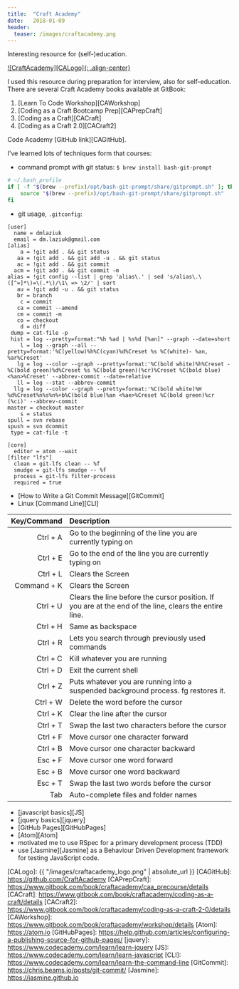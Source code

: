 ```yaml
---
title:  "Craft Academy"
date:   2018-01-09
header:
  teaser: /images/craftacademy.png
---
```

Interesting resource for (self-)education.

[![CraftAcademy][CALogo]{: .align-center}][CA]

I used this resource during preparation for interview, also for self-education.
There are several Craft Academy books available at GitBook:

1. [Learn To Code Workshop][CAWorkshop]
2. [Coding as a Craft Bootcamp Prep][CAPrepCraft]
3. [Coding as a Craft][CACraft]
4. [Coding as a Craft 2.0][CACraft2]

Code Academy [GitHub link][CAGitHub].

I've learned lots of techniques form that courses:

- command prompt with git status: `$ brew install bash-git-prompt`

```bash
# ~/.bash_profile
if [ -f "$(brew --prefix)/opt/bash-git-prompt/share/gitprompt.sh" ]; then
    source "$(brew --prefix)/opt/bash-git-prompt/share/gitprompt.sh"
fi
```

- git usage, `.gitconfig`:

```
[user]
  name = dmlaziuk
  email = dm.laziuk@gmail.com
[alias]
    a = !git add . && git status
   aa = !git add . && git add -u . && git status
   ac = !git add . && git commit
  acm = !git add . && git commit -m
alias = !git config --list | grep 'alias\.' | sed 's/alias\.\([^=]*\)=\(.*\)/\1\ => \2/' | sort
   au = !git add -u . && git status
   br = branch
    c = commit
   ca = commit --amend
   cm = commit -m
   co = checkout
    d = diff
 dump = cat-file -p
 hist = log --pretty=format:"%h %ad | %s%d [%an]" --graph --date=short
    l = log --graph --all --pretty=format:'%C(yellow)%h%C(cyan)%d%Creset %s %C(white)- %an, %ar%Creset'
   lg = log --color --graph --pretty=format:'%C(bold white)%h%Creset -%C(bold green)%d%Creset %s %C(bold green)(%cr)%Creset %C(bold blue)<%an>%Creset' --abbrev-commit --date=relative
   ll = log --stat --abbrev-commit
  llg = log --color --graph --pretty=format:'%C(bold white)%H %d%Creset%n%s%n%+b%C(bold blue)%an <%ae>%Creset %C(bold green)%cr (%ci)' --abbrev-commit
master = checkout master
    s = status
spull = svn rebase
spush = svn dcommit
 type = cat-file -t

[core]
  editor = atom --wait
[filter "lfs"]
  clean = git-lfs clean -- %f
  smudge = git-lfs smudge -- %f
  process = git-lfs filter-process
  required = true
```

- [How to Write a Git Commit Message][GitCommit]
- Linux [Command Line][CLI]

Key/Command|Description
----------:|:----------
Ctrl + A   |Go to the beginning of the line you are currently typing on
Ctrl + E   |Go to the end of the line you are currently typing on
Ctrl + L   |Clears the Screen
Command + K|Clears the Screen
Ctrl + U   |Clears the line before the cursor position. If you are at the end of the line, clears the entire line.
Ctrl + H   |Same as backspace
Ctrl + R   |Lets you search through previously used commands
Ctrl + C   |Kill whatever you are running
Ctrl + D   |Exit the current shell
Ctrl + Z   |Puts whatever you are running into a suspended background process. fg restores it.
Ctrl + W   |Delete the word before the cursor
Ctrl + K   |Clear the line after the cursor
Ctrl + T   |Swap the last two characters before the cursor
Ctrl + F   |Move cursor one character forward
Ctrl + B   |Move cursor one character backward
Esc + F    |Move cursor one word forward
Esc + B    |Move cursor one word backward
Esc + T    |Swap the last two words before the cursor
Tab        |Auto-complete files and folder names

- [javascript basics][JS]
- [jquery basics][jquery]
- [GitHub Pages][GitHubPages]
- [Atom][Atom]
- motivated me to use RSpec for a primary development process (TDD)
- use [Jasmine][Jasmine] as a Behaviour Driven Development framework for testing JavaScript code.

[CA]: http://craftacademy.se/
[CALogo]: {{ "/images/craftacademy_logo.png" | absolute_url }}
[CAGitHub]: https://github.com/CraftAcademy
[CAPrepCraft]: https://www.gitbook.com/book/craftacademy/caa_precourse/details
[CACraft]: https://www.gitbook.com/book/craftacademy/coding-as-a-craft/details
[CACraft2]: https://www.gitbook.com/book/craftacademy/coding-as-a-craft-2-0/details
[CAWorkshop]: https://www.gitbook.com/book/craftacademy/workshop/details
[Atom]: https://atom.io
[GitHubPages]: https://help.github.com/articles/configuring-a-publishing-source-for-github-pages/
[jquery]: https://www.codecademy.com/learn/learn-jquery
[JS]: https://www.codecademy.com/learn/learn-javascript
[CLI]: https://www.codecademy.com/learn/learn-the-command-line
[GitCommit]: https://chris.beams.io/posts/git-commit/
[Jasmine]: https://jasmine.github.io
